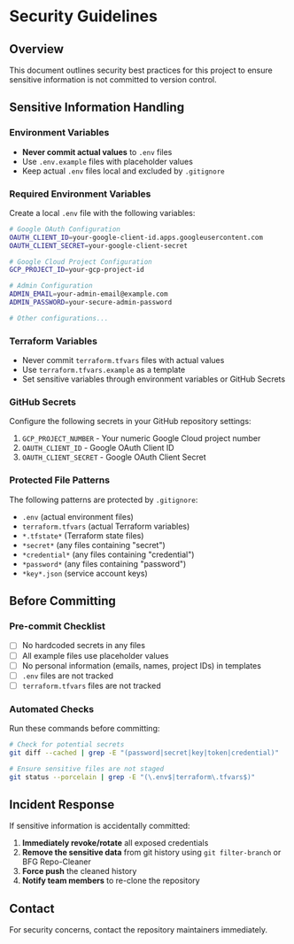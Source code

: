 # Security Guidelines

## Overview
This document outlines security best practices for this project to ensure sensitive information is not committed to version control.

## Sensitive Information Handling

### Environment Variables
- **Never commit actual values** to `.env` files
- Use `.env.example` files with placeholder values
- Keep actual `.env` files local and excluded by `.gitignore`

### Required Environment Variables
Create a local `.env` file with the following variables:

```bash
# Google OAuth Configuration
OAUTH_CLIENT_ID=your-google-client-id.apps.googleusercontent.com
OAUTH_CLIENT_SECRET=your-google-client-secret

# Google Cloud Project Configuration
GCP_PROJECT_ID=your-gcp-project-id

# Admin Configuration
ADMIN_EMAIL=your-admin-email@example.com
ADMIN_PASSWORD=your-secure-admin-password

# Other configurations...
```

### Terraform Variables
- Never commit `terraform.tfvars` files with actual values
- Use `terraform.tfvars.example` as a template
- Set sensitive variables through environment variables or GitHub Secrets

### GitHub Secrets
Configure the following secrets in your GitHub repository settings:

1. `GCP_PROJECT_NUMBER` - Your numeric Google Cloud project number
2. `OAUTH_CLIENT_ID` - Google OAuth Client ID  
3. `OAUTH_CLIENT_SECRET` - Google OAuth Client Secret

### Protected File Patterns
The following patterns are protected by `.gitignore`:

- `.env` (actual environment files)
- `terraform.tfvars` (actual Terraform variables)
- `*.tfstate*` (Terraform state files)
- `*secret*` (any files containing "secret")
- `*credential*` (any files containing "credential")
- `*password*` (any files containing "password")
- `*key*.json` (service account keys)

## Before Committing

### Pre-commit Checklist
- [ ] No hardcoded secrets in any files
- [ ] All example files use placeholder values
- [ ] No personal information (emails, names, project IDs) in templates
- [ ] `.env` files are not tracked
- [ ] `terraform.tfvars` files are not tracked

### Automated Checks
Run these commands before committing:

```bash
# Check for potential secrets
git diff --cached | grep -E "(password|secret|key|token|credential)"

# Ensure sensitive files are not staged
git status --porcelain | grep -E "(\.env$|terraform\.tfvars$)"
```

## Incident Response

If sensitive information is accidentally committed:

1. **Immediately revoke/rotate** all exposed credentials
2. **Remove the sensitive data** from git history using `git filter-branch` or BFG Repo-Cleaner
3. **Force push** the cleaned history
4. **Notify team members** to re-clone the repository

## Contact

For security concerns, contact the repository maintainers immediately.
